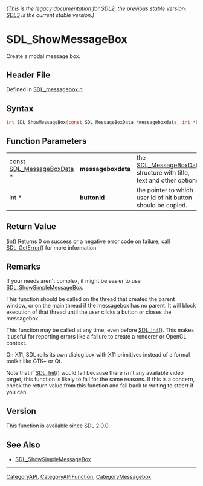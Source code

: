 ###### (This is the legacy documentation for SDL2, the previous stable version; [SDL3](https://wiki.libsdl.org/SDL3/) is the current stable version.)
# SDL_ShowMessageBox

Create a modal message box.

## Header File

Defined in [SDL_messagebox.h](https://github.com/libsdl-org/SDL/blob/SDL2/include/SDL_messagebox.h)

## Syntax

```c
int SDL_ShowMessageBox(const SDL_MessageBoxData *messageboxdata, int *buttonid);
```

## Function Parameters

|                                                  |                    |                                                                                            |
| ------------------------------------------------ | ------------------ | ------------------------------------------------------------------------------------------ |
| const [SDL_MessageBoxData](SDL_MessageBoxData) * | **messageboxdata** | the [SDL_MessageBoxData](SDL_MessageBoxData) structure with title, text and other options. |
| int *                                            | **buttonid**       | the pointer to which user id of hit button should be copied.                               |

## Return Value

(int) Returns 0 on success or a negative error code on failure; call
[SDL_GetError](SDL_GetError)() for more information.

## Remarks

If your needs aren't complex, it might be easier to use
[SDL_ShowSimpleMessageBox](SDL_ShowSimpleMessageBox).

This function should be called on the thread that created the parent
window, or on the main thread if the messagebox has no parent. It will
block execution of that thread until the user clicks a button or closes the
messagebox.

This function may be called at any time, even before
[SDL_Init](SDL_Init)(). This makes it useful for reporting errors like a
failure to create a renderer or OpenGL context.

On X11, SDL rolls its own dialog box with X11 primitives instead of a
formal toolkit like GTK+ or Qt.

Note that if [SDL_Init](SDL_Init)() would fail because there isn't any
available video target, this function is likely to fail for the same
reasons. If this is a concern, check the return value from this function
and fall back to writing to stderr if you can.

## Version

This function is available since SDL 2.0.0.

## See Also

- [SDL_ShowSimpleMessageBox](SDL_ShowSimpleMessageBox)

----
[CategoryAPI](CategoryAPI), [CategoryAPIFunction](CategoryAPIFunction), [CategoryMessagebox](CategoryMessagebox)

